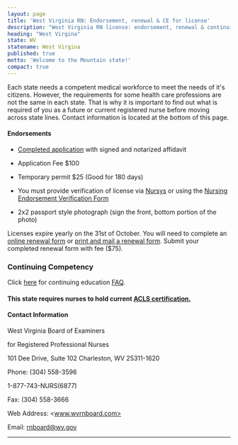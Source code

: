 ```yaml
---
layout: page
title: 'West Virginia RN: Endorsement, renewal & CE for license'
description: "West Virginia RN license: endorsement, renewal & continuing education info. Comply & advance your nursing career."
heading: "West Virgina"
state: WV
statename: West Virgina
published: true
motto: 'Welcome to the Mountain state!'
compact: true
---
```

        
Each state needs a competent medical workforce to meet the needs of it's citizens. However, the requirements for some health care professions are not the same in each state. That is why it is important to find out what is required of you as a future or current registered nurse before moving across state lines. Contact information is located at the bottom of this page.

#### Endorsements

*   [Completed application](https://wvrnboard.wv.gov/licensing/Documents/License%20By%20Endorsement%20Flowchart.pdf) with signed and notarized affidavit
    
*   Application Fee $100
    
*   Temporary permit $25 (Good for 180 days)
    
*   You must provide verification of license via [Nursys](https://www.nursys.com) or using the [Nursing Endorsement Verification Form](https://wvrn.boardsofnursing.org/licenselookup)
    
*   2x2 passport style photograph (sign the front, bottom portion of the photo)
    

Licenses expire yearly on the 31st of October. You will need to complete an [online renewal form](https://wvrn.boardsofnursing.org/wvrn) or [print and mail a renewal form](https://wvrn.boardsofnursing.org/wvrn). Submit your completed renewal form with fee ($75).

### Continuing Competency

Click [here](https://wvrnboard.wv.gov/faq/Pages/default.aspx) for continuing education [FAQ](https://wvrnboard.wv.gov/faq/Pages/default.aspx).

#### This state requires nurses to hold current [ACLS certification.](https://www.acls.net/west-virginia-acls-pals-bls)

#### Contact Information

West Virginia Board of Examiners

for Registered Professional Nurses

101 Dee Drive, Suite 102
Charleston, WV 25311-1620

Phone: (304) 558-3596

1-877-743-NURS(6877)

Fax: (304) 558-3666

Web Address: <www.wvrnboard.com>

Email: <rnboard@wv.gov>

* * *
